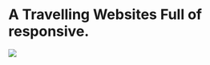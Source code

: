 <p align = "center"; </p>


<p align="center">
  <h1> A Travelling Websites Full of responsive.</h1>
    <img src="https://github.com/Subhass1/Traver/blob/main/Images/website_UI.png&center=true"></a></p>
